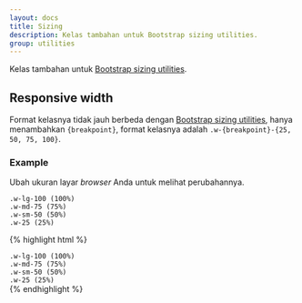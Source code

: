 ```yaml
---
layout: docs
title: Sizing
description: Kelas tambahan untuk Bootstrap sizing utilities.
group: utilities
---
```


Kelas tambahan untuk [Bootstrap sizing utilities](https://v4-alpha.getbootstrap.com/utilities/sizing/).

## Responsive width

Format kelasnya tidak jauh berbeda dengan [Bootstrap sizing utilities](https://v4-alpha.getbootstrap.com/utilities/sizing/), hanya menambahkan `{breakpoint}`, format kelasnya adalah `.w-{breakpoint}-{25, 50, 75, 100}`.

### Example

Ubah ukuran layar *browser* Anda untuk melihat perubahannya.

<div class="bd-example bg-inverse">
  <div class="bg-grey-100 p-3 w-25 w-sm-50 w-md-75 w-lg-100">
    <div class="hidden-md-down hidden-xl-up"><code>.w-lg-100 (100%)</code></div>
    <div class="hidden-sm-down hidden-lg-up"><code>.w-md-75 (75%)</code></div>
    <div class="hidden-xs-down hidden-md-up"><code>.w-sm-50 (50%)</code></div>
    <div class="hidden-sm-up"><code>.w-25 (25%)</code></div>
  </div>
</div>

{% highlight html %}
<div class="w-25 w-sm-50 w-md-75 w-lg-100">
  <div class="hidden-md-down hidden-xl-up"><code>.w-lg-100 (100%)</code></div>
  <div class="hidden-sm-down hidden-lg-up"><code>.w-md-75 (75%)</code></div>
  <div class="hidden-xs-down hidden-md-up"><code>.w-sm-50 (50%)</code></div>
  <div class="hidden-sm-up"><code>.w-25 (25%)</code></div>
</div>
{% endhighlight %}
